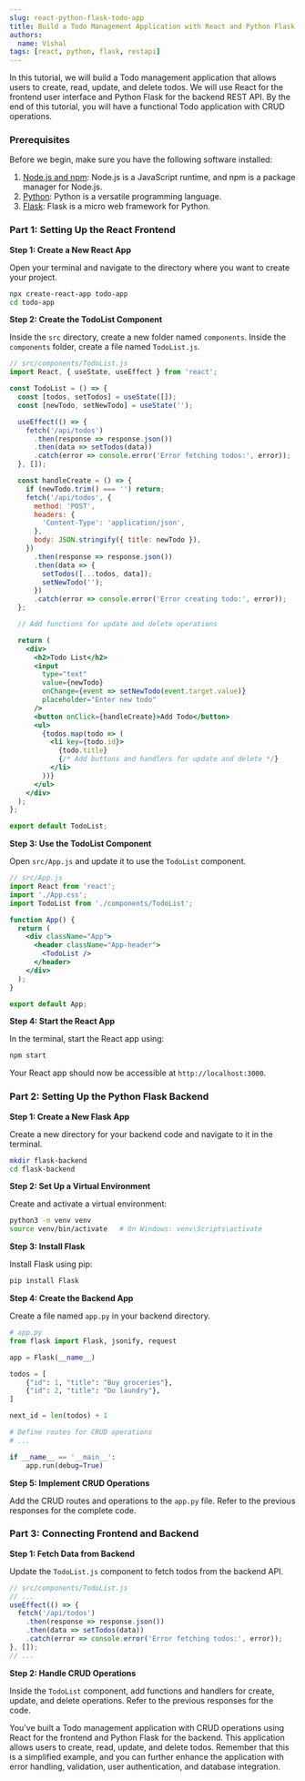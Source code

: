 ```yaml
---
slug: react-python-flask-todo-app
title: Build a Todo Management Application with React and Python Flask
authors:
  name: Vishal
tags: [react, python, flask, restapi]
---
```

In this tutorial, we will build a Todo management application that allows users to create, read, update, and delete todos. We will use React for the frontend user interface and Python Flask for the backend REST API. By the end of this tutorial, you will have a functional Todo application with CRUD operations.

### Prerequisites

Before we begin, make sure you have the following software installed:

1. [Node.js and npm](https://nodejs.org/): Node.js is a JavaScript runtime, and npm is a package manager for Node.js.
2. [Python](https://www.python.org/): Python is a versatile programming language.
3. [Flask](https://flask.palletsprojects.com/en/2.1.x/installation/): Flask is a micro web framework for Python.

### Part 1: Setting Up the React Frontend

**Step 1: Create a New React App**

Open your terminal and navigate to the directory where you want to create your project.

```bash
npx create-react-app todo-app
cd todo-app
```

**Step 2: Create the TodoList Component**

Inside the `src` directory, create a new folder named `components`. Inside the `components` folder, create a file named `TodoList.js`.

```jsx
// src/components/TodoList.js
import React, { useState, useEffect } from 'react';

const TodoList = () => {
  const [todos, setTodos] = useState([]);
  const [newTodo, setNewTodo] = useState('');

  useEffect(() => {
    fetch('/api/todos')
      .then(response => response.json())
      .then(data => setTodos(data))
      .catch(error => console.error('Error fetching todos:', error));
  }, []);

  const handleCreate = () => {
    if (newTodo.trim() === '') return;
    fetch('/api/todos', {
      method: 'POST',
      headers: {
        'Content-Type': 'application/json',
      },
      body: JSON.stringify({ title: newTodo }),
    })
      .then(response => response.json())
      .then(data => {
        setTodos([...todos, data]);
        setNewTodo('');
      })
      .catch(error => console.error('Error creating todo:', error));
  };

  // Add functions for update and delete operations

  return (
    <div>
      <h2>Todo List</h2>
      <input
        type="text"
        value={newTodo}
        onChange={event => setNewTodo(event.target.value)}
        placeholder="Enter new todo"
      />
      <button onClick={handleCreate}>Add Todo</button>
      <ul>
        {todos.map(todo => (
          <li key={todo.id}>
            {todo.title}
            {/* Add buttons and handlers for update and delete */}
          </li>
        ))}
      </ul>
    </div>
  );
};

export default TodoList;
```

**Step 3: Use the TodoList Component**

Open `src/App.js` and update it to use the `TodoList` component.

```jsx
// src/App.js
import React from 'react';
import './App.css';
import TodoList from './components/TodoList';

function App() {
  return (
    <div className="App">
      <header className="App-header">
        <TodoList />
      </header>
    </div>
  );
}

export default App;
```

**Step 4: Start the React App**

In the terminal, start the React app using:

```bash
npm start
```

Your React app should now be accessible at `http://localhost:3000`.

### Part 2: Setting Up the Python Flask Backend

**Step 1: Create a New Flask App**

Create a new directory for your backend code and navigate to it in the terminal.

```bash
mkdir flask-backend
cd flask-backend
```

**Step 2: Set Up a Virtual Environment**

Create and activate a virtual environment:

```bash
python3 -m venv venv
source venv/bin/activate   # On Windows: venv\Scripts\activate
```

**Step 3: Install Flask**

Install Flask using pip:

```bash
pip install Flask
```

**Step 4: Create the Backend App**

Create a file named `app.py` in your backend directory.

```python
# app.py
from flask import Flask, jsonify, request

app = Flask(__name__)

todos = [
    {"id": 1, "title": "Buy groceries"},
    {"id": 2, "title": "Do laundry"},
]

next_id = len(todos) + 1

# Define routes for CRUD operations
# ...

if __name__ == '__main__':
    app.run(debug=True)
```

**Step 5: Implement CRUD Operations**

Add the CRUD routes and operations to the `app.py` file. Refer to the previous responses for the complete code.

### Part 3: Connecting Frontend and Backend

**Step 1: Fetch Data from Backend**

Update the `TodoList.js` component to fetch todos from the backend API.

```jsx
// src/components/TodoList.js
// ...
useEffect(() => {
  fetch('/api/todos')
    .then(response => response.json())
    .then(data => setTodos(data))
    .catch(error => console.error('Error fetching todos:', error));
}, []);
// ...
```

**Step 2: Handle CRUD Operations**

Inside the `TodoList` component, add functions and handlers for create, update, and delete operations. Refer to the previous responses for the code.


You've built a Todo management application with CRUD operations using React for the frontend and Python Flask for the backend. This application allows users to create, read, update, and delete todos. Remember that this is a simplified example, and you can further enhance the application with error handling, validation, user authentication, and database integration.
